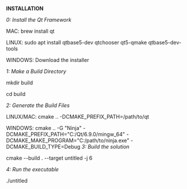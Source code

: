 **INSTALLATION**

*0: Install the Qt Framework*

MAC: brew install qt

LINUX: sudo apt install qtbase5-dev qtchooser qt5-qmake qtbase5-dev-tools

WINDOWS: Download the installer

*1: Make a Build Directory*

mkdir build

cd build

*2: Generate the Build Files*

LINUX/MAC: cmake .. -DCMAKE_PREFIX_PATH=/path/to/qt

WINDOWS: cmake .. -G "Ninja" -DCMAKE_PREFIX_PATH="C:/Qt/6.9.0/mingw_64" -DCMAKE_MAKE_PROGRAM="C:/path/to/ninja.exe" -DCMAKE_BUILD_TYPE=Debug
*3: Build the solution*

cmake --build . --target untitled -j 6

*4: Run the executable*

./untitled
